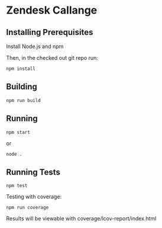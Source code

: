 # Zendesk Callange

## Installing Prerequisites

Install Node.js and npm

Then, in the checked out git repo run:

```
npm install
```

## Building

```
npm run build
```

## Running

```
npm start
```
or
```
node .
```

## Running Tests

```
npm test
```

Testing with coverage:
```
npm run coverage
```
Results will be viewable with coverage/lcov-report/index.html